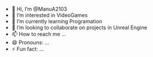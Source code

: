 - 👋 Hi, I’m @ManuA2103
- 👀 I’m interested in VideoGames
- 🌱 I’m currently learning Programation
- 💞️ I’m looking to collaborate on projects in Unreal Engine
- 📫 How to reach me ...
- 😄 Pronouns: ...
- ⚡ Fun fact: ...

<!---
ManuA2103/ManuA2103 is a ✨ special ✨ repository because its `README.md` (this file) appears on your GitHub profile.
You can click the Preview link to take a look at your changes.
--->
